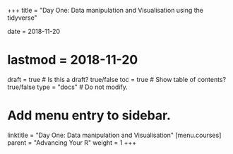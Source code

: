 +++
title = "Day One: Data manipulation and Visualisation using the tidyverse"

date = 2018-11-20
# lastmod = 2018-11-20

draft = true  # Is this a draft? true/false
toc = true  # Show table of contents? true/false
type = "docs"  # Do not modify.

# Add menu entry to sidebar.
linktitle = "Day One: Data manipulation and Visualisation"
[menu.courses]
  parent = "Advancing Your R"
  weight = 1
+++

